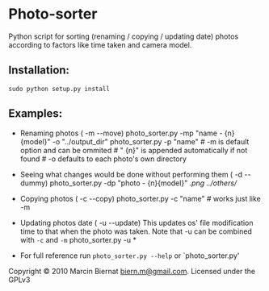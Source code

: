 # Photo-sorter
Python script for sorting (renaming / copying / updating date)
photos according to factors like time taken and camera model.

##  Installation:
`sudo python setup.py install`

##  Examples:

* Renaming photos ( -m --move)
        photo_sorter.py -mp "name - {n}{model}" -o "../output_dir"
        photo_sorter.py -p "name" # -m is default option and can be ommited
                                  # " {n}" is appended automatically if not found
                                  # -o defaults to each photo's own directory

* Seeing what changes would be done without performing them ( -d --dummy)
        photo_sorter.py -dp "photo - {n}{model}" *.png ../others/*

* Copying photos ( -c --copy)
        photo_sorter.py -c "name" # works just like -m

* Updating photos date ( -u --update)
    This updates os' file modification time to that when the photo was taken.
    Note that -u can be combined with `-c` and `-m`
        photo_sorter.py -u *

* For full reference run `photo_sorter.py --help` or `photo_sorter.py'

Copyright © 2010 Marcin Biernat <biern.m@gmail.com>. Licensed under the GPLv3
